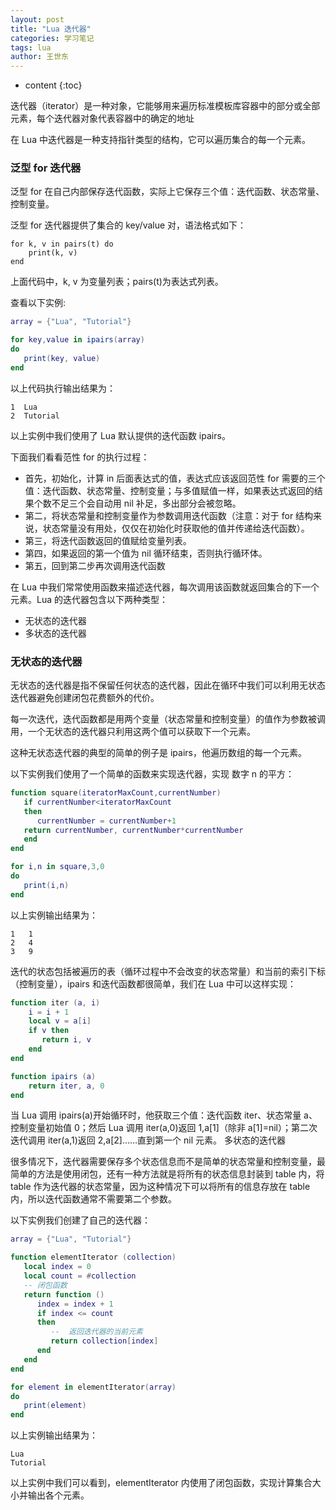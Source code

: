 ```yaml
---
layout: post
title: "Lua 迭代器"
categories: 学习笔记
tags: lua
author: 王世东
---
```


* content
{:toc}


迭代器（iterator）是一种对象，它能够用来遍历标准模板库容器中的部分或全部元素，每个迭代器对象代表容器中的确定的地址

在 Lua 中迭代器是一种支持指针类型的结构，它可以遍历集合的每一个元素。

### 泛型 for 迭代器

泛型 for 在自己内部保存迭代函数，实际上它保存三个值：迭代函数、状态常量、控制变量。

泛型 for 迭代器提供了集合的 key/value 对，语法格式如下：

```
for k, v in pairs(t) do
    print(k, v)
end
```

上面代码中，k, v 为变量列表；pairs(t)为表达式列表。

查看以下实例:

```lua
array = {"Lua", "Tutorial"}

for key,value in ipairs(array)
do
   print(key, value)
end
```

以上代码执行输出结果为：

```
1  Lua
2  Tutorial
```

以上实例中我们使用了 Lua 默认提供的迭代函数 ipairs。

下面我们看看范性 for 的执行过程：

- 首先，初始化，计算 in 后面表达式的值，表达式应该返回范性 for 需要的三个值：迭代函数、状态常量、控制变量；与多值赋值一样，如果表达式返回的结果个数不足三个会自动用 nil 补足，多出部分会被忽略。
- 第二，将状态常量和控制变量作为参数调用迭代函数（注意：对于 for 结构来说，状态常量没有用处，仅仅在初始化时获取他的值并传递给迭代函数）。
- 第三，将迭代函数返回的值赋给变量列表。
- 第四，如果返回的第一个值为 nil 循环结束，否则执行循环体。
- 第五，回到第二步再次调用迭代函数

在 Lua 中我们常常使用函数来描述迭代器，每次调用该函数就返回集合的下一个元素。Lua 的迭代器包含以下两种类型：

- 无状态的迭代器
- 多状态的迭代器

### 无状态的迭代器

无状态的迭代器是指不保留任何状态的迭代器，因此在循环中我们可以利用无状态迭代器避免创建闭包花费额外的代价。

每一次迭代，迭代函数都是用两个变量（状态常量和控制变量）的值作为参数被调用，一个无状态的迭代器只利用这两个值可以获取下一个元素。

这种无状态迭代器的典型的简单的例子是 ipairs，他遍历数组的每一个元素。

以下实例我们使用了一个简单的函数来实现迭代器，实现 数字 n 的平方：

```lua
function square(iteratorMaxCount,currentNumber)
   if currentNumber<iteratorMaxCount
   then
      currentNumber = currentNumber+1
   return currentNumber, currentNumber*currentNumber
   end
end

for i,n in square,3,0
do
   print(i,n)
end
```

以上实例输出结果为：

```
1	1
2	4
3	9
```

迭代的状态包括被遍历的表（循环过程中不会改变的状态常量）和当前的索引下标（控制变量），ipairs 和迭代函数都很简单，我们在 Lua 中可以这样实现：

```lua
function iter (a, i)
    i = i + 1
    local v = a[i]
    if v then
       return i, v
    end
end

function ipairs (a)
    return iter, a, 0
end
```

当 Lua 调用 ipairs(a)开始循环时，他获取三个值：迭代函数 iter、状态常量 a、控制变量初始值 0；然后 Lua 调用 iter(a,0)返回 1,a[1]（除非 a[1]=nil）；第二次迭代调用 iter(a,1)返回 2,a[2]……直到第一个 nil 元素。
多状态的迭代器

很多情况下，迭代器需要保存多个状态信息而不是简单的状态常量和控制变量，最简单的方法是使用闭包，还有一种方法就是将所有的状态信息封装到 table 内，将 table 作为迭代器的状态常量，因为这种情况下可以将所有的信息存放在 table 内，所以迭代函数通常不需要第二个参数。

以下实例我们创建了自己的迭代器：

```lua
array = {"Lua", "Tutorial"}

function elementIterator (collection)
   local index = 0
   local count = #collection
   -- 闭包函数
   return function ()
      index = index + 1
      if index <= count
      then
         --  返回迭代器的当前元素
         return collection[index]
      end
   end
end

for element in elementIterator(array)
do
   print(element)
end
```

以上实例输出结果为：

```
Lua
Tutorial
```

以上实例中我们可以看到，elementIterator 内使用了闭包函数，实现计算集合大小并输出各个元素。
